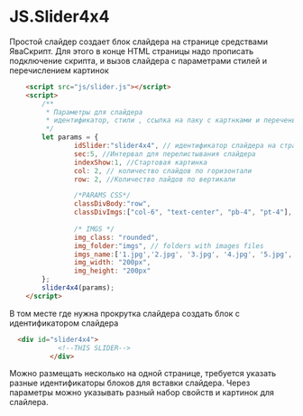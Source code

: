 # JS.Slider4x4
Простой слайдер создает блок слайдера на странице средствами ЯваСкрипт.
Для этого в конце HTML страницы надо прописать подключение скрипта, и вызов слайдера с параметрами стилей и перечислением картинок
```html
    <script src="js/slider.js"></script>
    <script>
        /**
         * Параметры для слайдера
         * идентификатор, стили , ссылка на паку с картнками и перечень картинок
         */
        let params = {
                idSlider:"slider4x4", // идентификатор слайдера на странице
                sec:5, //Интервал для перелистывания слайдера
                indexShow:1, //Стартовая картинка
                col: 2, // количество слайдов по горизонтали
                row: 2, //Количество лайдов по вертикали

                /*PARAMS CSS*/
                classDivBody:"row",
                classDivImgs:["col-6", "text-center", "pb-4", "pt-4"],
                
                /* IMGS */
                img_class: "rounded",
                img_folder:"imgs", // folders with images files
                imgs_name:['1.jpg','2.jpg', '3.jpg', '4.jpg', '5.jpg', '6.jpg','7.jpg', '8.jpg', '9.jpg', '10.jpg', '11.jpg', '12.jpg', '13.jpg', '14.jpg', '15.jpg','16.jpg'], // array with name files
                img_width: "200px",
                img_height: "200px"
        }; 
        slider4x4(params);
    </script>
```
В том месте где нужна прокрутка слайдера создать блок с идентификатором слайдера 
```html
  <div id="slider4x4">
            <!--THIS SLIDER-->
          </div>
```
Можно размещать несколько на одной странице, требуется указать разные идентификаторы блоков для вставки слайдера. 
Через параметры можно указывать разный набор свойств и картинок для слайлера.
